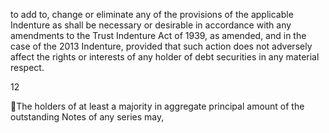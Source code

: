 to add to, change or eliminate any of the provisions of the applicable Indenture as shall be necessary or
desirable in accordance with any amendments to the Trust Indenture Act of 1939, as amended, and in
the case of the 2013 Indenture, provided that such action does not adversely affect the rights or
interests of any holder of debt securities in any material respect.

12

The holders of at least a majority in aggregate principal amount of the outstanding Notes of any series may,